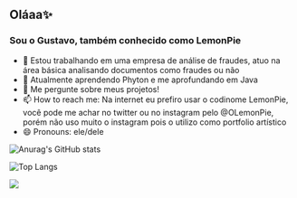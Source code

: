 ## Oláaa✨
### Sou o Gustavo, também conhecido como LemonPie



- 🔭 Estou trabalhando em uma empresa de análise de fraudes, atuo na área básica analisando documentos como fraudes ou não
- 🌱 Atualmente aprendendo Phyton e me aprofundando em Java
- 💬 Me pergunte sobre meus projetos!
- 📫 How to reach me: Na internet eu prefiro usar o codinome LemonPie, você pode me achar no twitter ou no instagram pelo @OLemonPie, porém não uso muito o instagram pois o utilizo como portfolio artístico
- 😄 Pronouns: ele/dele



![Anurag's GitHub stats](https://github-readme-stats.vercel.app/api?username=olemonpie&show_icons=true&theme=cobalt)

![Top Langs](https://github-readme-stats.vercel.app/api/top-langs/?username=olemonpie&layout=compact)

  <div>
    <a href="https://www.linkedin.com/in/gustavo-fernandes-b92a22288/" target="_blank"><img src="https://img.shields.io/badge/LinkedIn-0077B5?style=for-the-badge&logo=linkedin&logoColor=white" target="_blank"></a>
  </div>
